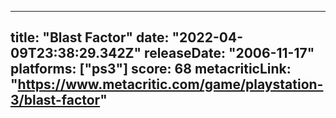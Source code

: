 
---
title: "Blast Factor"
date: "2022-04-09T23:38:29.342Z"
releaseDate: "2006-11-17"
platforms: ["ps3"]
score: 68
metacriticLink: "https://www.metacritic.com/game/playstation-3/blast-factor"
---
